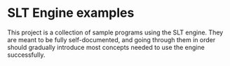 # SLT Engine examples

This project is a collection of sample programs using the SLT engine. They are
meant to be fully self-documented, and going through them in order should
gradually introduce most concepts needed to use the engine successfully.
